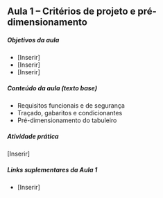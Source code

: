 ## Aula 1 – Critérios de projeto e pré-dimensionamento

##### Objetivos da aula
- [Inserir]
- [Inserir]
- [Inserir]

##### Conteúdo da aula (texto base)
- Requisitos funcionais e de segurança
- Traçado, gabaritos e condicionantes
- Pré-dimensionamento do tabuleiro

##### Atividade prática
[Inserir]

##### Links suplementares da Aula 1
- [Inserir]
